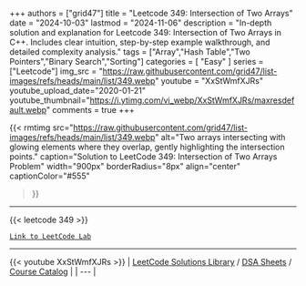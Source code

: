 
+++
authors = ["grid47"]
title = "Leetcode 349: Intersection of Two Arrays"
date = "2024-10-03"
lastmod = "2024-11-06"
description = "In-depth solution and explanation for Leetcode 349: Intersection of Two Arrays in C++. Includes clear intuition, step-by-step example walkthrough, and detailed complexity analysis."
tags = ["Array","Hash Table","Two Pointers","Binary Search","Sorting"]
categories = [
    "Easy"
]
series = ["Leetcode"]
img_src = "https://raw.githubusercontent.com/grid47/list-images/refs/heads/main/list/349.webp"
youtube = "XxStWmfXJRs"
youtube_upload_date="2020-01-21"
youtube_thumbnail="https://i.ytimg.com/vi_webp/XxStWmfXJRs/maxresdefault.webp"
comments = true
+++


{{< rmtimg 
    src="https://raw.githubusercontent.com/grid47/list-images/refs/heads/main/list/349.webp" 
    alt="Two arrays intersecting with glowing elements where they overlap, gently highlighting the intersection points."
    caption="Solution to LeetCode 349: Intersection of Two Arrays Problem"
    width="900px"
    borderRadius="8px"
    align="center" 
    captionColor="#555"
>}}
---
{{< leetcode 349 >}}

[`Link to LeetCode Lab`](https://leetcode.com/problems/intersection-of-two-arrays/description/)

---
{{< youtube XxStWmfXJRs >}}
| [LeetCode Solutions Library](https://grid47.xyz/leetcode/) / [DSA Sheets](https://grid47.xyz/sheets/) / [Course Catalog](https://grid47.xyz/courses/) |
| --- |

